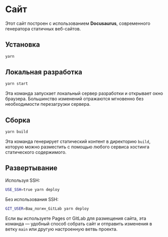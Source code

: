 # Сайт

Этот сайт построен с использованием **Docusaurus**, современного генератора статичных веб-сайтов.

## Установка

```bash
yarn
```

## Локальная разработка

```bash
yarn start
```

Эта команда запускает локальный сервер разработки и открывает окно браузера. Большинство изменений отражаются мгновенно без необходимости перезагрузки сервера.

## Сборка

```bash
yarn build
```

Эта команда генерирует статический контент в директорию `build`, которую можно разместить с помощью любого сервиса хостинга статического содержимого.

## Развертывание

Используя SSH:

```bash
USE_SSH=true yarn deploy
```

Без использования SSH:

```bash
GIT_USER=Ваш_логин_GitLab yarn deploy
```

Если вы используете Pages от GitLab для размещения сайта, эта команда — удобный способ собрать сайт и отправить изменения в ветку `main` или другую настроенную ветвь проекта.
